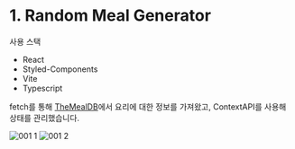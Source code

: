 # 1. Random Meal Generator
사용 스택
- React
- Styled-Components
- Vite
- Typescript

fetch를 통해 [TheMealDB](https://www.themealdb.com/)에서 요리에 대한 정보를 가져왔고, ContextAPI를 사용해 상태를 관리했습니다.

![001 1](https://user-images.githubusercontent.com/39144276/160431832-89375a34-1183-4dd1-8733-ef8455ca6cef.gif)
![001 2](https://user-images.githubusercontent.com/39144276/160433085-269a3925-58a0-48b6-96e5-25892d637cd6.gif)
